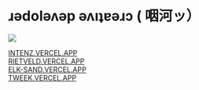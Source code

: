 # ɹǝdolǝʌǝp ǝʌıʇɐǝɹɔ ( 咽河ッ）

![](https://komarev.com/ghpvc/?username=nielsreijnders)

[INTENZ.VERCEL.APP](https://intenz.vercel.app) <br />
[RIETVELD.VERCEL.APP](https://rietveld.vercel.app) <br />
[ELK-SAND.VERCEL.APP](https://elk-sand.vercel.app) <br />
[TWEEK.VERCEL.APP](https://tweek.vercel.app) <br />





